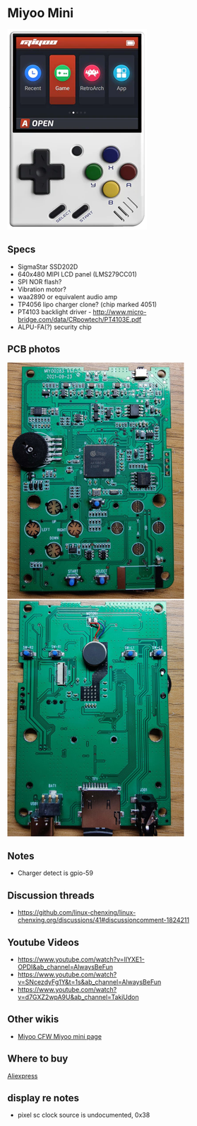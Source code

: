 # Miyoo Mini

![miyoomini](miyoomini.png)

## Specs

- SigmaStar SSD202D
- 640x480 MIPI LCD panel (LMS279CC01)
- SPI NOR flash?
- Vibration motor?
- waa2890 or equivalent audio amp
- TP4056 lipo charger clone? (chip marked 4051)
- PT4103 backlight driver - http://www.micro-bridge.com/data/CRpowtech/PT4103E.pdf
- ALPU-FA(?) security chip

## PCB photos

![front](pcb_front_scaled.jpg)
![back](pcb_back_scaled.jpg)

## Notes

- Charger detect is gpio-59

## Discussion threads

- https://github.com/linux-chenxing/linux-chenxing.org/discussions/41#discussioncomment-1824211

## Youtube Videos

- https://www.youtube.com/watch?v=lIYXE1-OPDI&ab_channel=AlwaysBeFun
- https://www.youtube.com/watch?v=SNcezdyFg1Y&t=1s&ab_channel=AlwaysBeFun
- https://www.youtube.com/watch?v=d7GXZ2wpA9U&ab_channel=TakiUdon

## Other wikis

- [Miyoo CFW Miyoo mini page](https://github.com/TriForceX/MiyooCFW/wiki/Miyoo-Mini)

## Where to buy

[Aliexpress](https://www.aliexpress.com/item/1005003611677275.html?spm=a2g0s.9042311.0.0.56e34c4dk9u5y1)


## display re notes

- pixel sc clock source is undocumented, 0x38
